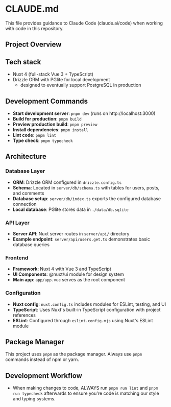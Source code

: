 # CLAUDE.md

This file provides guidance to Claude Code (claude.ai/code) when working with code in this repository.

## Project Overview

## Tech stack

- Nuxt 4 (full-stack Vue 3 + TypeScript)
- Drizzle ORM with PGlite for local development
  - designed to eventually support PostgreSQL in production

## Development Commands

- **Start development server**: `pnpm dev` (runs on http://localhost:3000)
- **Build for production**: `pnpm build`
- **Preview production build**: `pnpm preview`
- **Install dependencies**: `pnpm install`
- **Lint code**: `pnpm lint`
- **Type check**: `pnpm typecheck`

## Architecture

### Database Layer

- **ORM**: Drizzle ORM configured in `drizzle.config.ts`
- **Schema**: Located in `server/db/schema.ts` with tables for users, posts, and comments
- **Database setup**: `server/db/index.ts` exports the configured database connection
- **Local database**: PGlite stores data in `./data/db.sqlite`

### API Layer

- **Server API**: Nuxt server routes in `server/api/` directory
- **Example endpoint**: `server/api/users.get.ts` demonstrates basic database queries

### Frontend

- **Framework**: Nuxt 4 with Vue 3 and TypeScript
- **UI Components**: @nuxt/ui module for design system
- **Main app**: `app/app.vue` serves as the root component

### Configuration

- **Nuxt config**: `nuxt.config.ts` includes modules for ESLint, testing, and UI
- **TypeScript**: Uses Nuxt's built-in TypeScript configuration with project references
- **ESLint**: Configured through `eslint.config.mjs` using Nuxt's ESLint module

## Package Manager

This project uses `pnpm` as the package manager. Always use `pnpm` commands instead of npm or yarn.

## Development Workflow

- When making changes to code, ALWAYS run `pnpm run lint` and `pnpm run typecheck` afterwards to ensure you're code is matching our style and typing systems.
